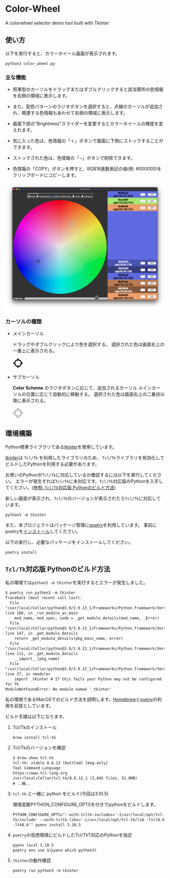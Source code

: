 # Color-Wheel

 A colorwheel selector demo tool built with Tkinter

## 使い方

以下を実行すると、カラーホイール画面が表示されます。

~~~shell
python3 color_wheel.py
~~~

### 主な機能

- 照準型のカーソルをドラッグまたはダブルクリックすると該当箇所の色情報を右側の領域に表示します。

- また、配色パターンのラジオボタンを選択すると、点線のカーソルが追加され、関連する色情報もあわせて右側の領域に表示します。

- 画面下部の"Brightness"スライダーを変更するとカラーホイールの輝度を変えれます。

- 気に入った色は、色情報の「＋」ボタンで画面に下側にストックすることができます。
- ストックされた色は、色情報の「−」ボタンで削除できます。

- 色情報の「COPY」ボタンを押すと、RGB16進数表記の値(例: #000000)をクリップボードにコピーします。

![](screenshot.png)

### カーソルの種類

- メインカーソル

  ドラッグやダブルクリックにより色を選択する。
  選択された色は画面右上の一番上に表示される。

  ![](cursor.png)

- サブカーソル

  **Color Scheme** のラジオボタンに応じて、追加されるカーソル
  メインカーソルの位置に応じて自動的に移動する。
  選択された色は画面右上の二番目以降に表示される。

  ![](sub_cursor.png)

## 環境構築

Python標準ライブラリである[tkinter](https://docs.python.org/ja/3/library/tkinter.html)を使用しています。

[tkinter](https://docs.python.org/ja/3/library/tkinter.html)は `Tcl/Tk` を利用したライブラリのため、
`Tcl/Tk`ライブラリを有効化してビルドしたPythonを利用する必要があります。

お使いのPythonが`Tcl/Tk`に対応しているか確認するには以下を実行してください。
エラーが発生すれば`Tcl/Tk`に未対応です。`Tcl/Tk`対応版のPythonを入手してください。([参照: `Tcl/Tk`対応版 Pythonのビルド方法](#tcltk対応版-pythonのビルド方法))

新しい画面が表示され、`Tcl/Tk`のバージョンが表示されたら`Tcl/Tk`に対応しています。

~~~shell
python3 -m tkinter
~~~

また、本プロジェクトはパッケージ管理に[poetry](https://python-poetry.org/)を利用しています。
事前にpoetryを[インストール](https://python-poetry.org/docs/#installation)してください。

以下の実行し、必要なパッケージをインストールしてください。

~~~shell
poetry install
~~~

## `Tcl/Tk`対応版 Pythonのビルド方法

私の環境では`python3 -m tkinter`を実行するとエラーが発生しました。

~~~shell
$ poetry run python3 -m tkinter
Traceback (most recent call last):
  File "/usr/local/Cellar/python@3.9/3.9.13_1/Frameworks/Python.framework/Versions/3.9/lib/python3.9/runpy.py", line 188, in _run_module_as_main
    mod_name, mod_spec, code = _get_module_details(mod_name, _Error)
  File "/usr/local/Cellar/python@3.9/3.9.13_1/Frameworks/Python.framework/Versions/3.9/lib/python3.9/runpy.py", line 147, in _get_module_details
    return _get_module_details(pkg_main_name, error)
  File "/usr/local/Cellar/python@3.9/3.9.13_1/Frameworks/Python.framework/Versions/3.9/lib/python3.9/runpy.py", line 111, in _get_module_details
    __import__(pkg_name)
  File "/usr/local/Cellar/python@3.9/3.9.13_1/Frameworks/Python.framework/Versions/3.9/lib/python3.9/tkinter/__init__.py", line 37, in <module>
    import _tkinter # If this fails your Python may not be configured for Tk
ModuleNotFoundError: No module named '_tkinter'
~~~

私の環境であるMacOSでのビルド方法を説明します。[Homebrew](https://brew.sh/index_ja)と[pyenv](https://github.com/pyenv/pyenv)の利用を前提としています。

ビルド手順は以下になります。

1. Tcl/Tkのインストール

   ~~~shell
   brew install tcl-tk
   ~~~

2. Tcl/Tkのバージョンを確認

   ~~~shell
   $ brew show tcl-tk
   tcl-tk: stable 8.6.12 (bottled) [keg-only]
   Tool Command Language
   https://www.tcl-lang.org
   /usr/local/Cellar/tcl-tk/8.6.12_1 (3,045 files, 51.8MB)
   # ..略..
   ~~~

3. `tcl-tk` と一緒に python をビルド(今回は3.10.5)

   環境変数PYTHON_CONFIGURE_OPTSを付きでpythonをビルドします。
   ~~~shell
   PYTHON_CONFIGURE_OPTS="--with-tcltk-includes='-I/usr/local/opt/tcl-tk/include' --with-tcltk-libs='-L/usr/local/opt/tcl-tk/lib -ltcl8.6 -ltk8.6'" pyenv install 3.10.5
   ~~~

4. `poetry`の仮想環境にビルドしたTcl/TkT対応のPythonを指定

   ~~~shell
   pyenv local 3.10.5
   poetry env use $(pyenv which python3)
   ~~~

5. `tkinter`の動作確認

    ~~~shell
    poetry run python3 -m tkinter
    ~~~

